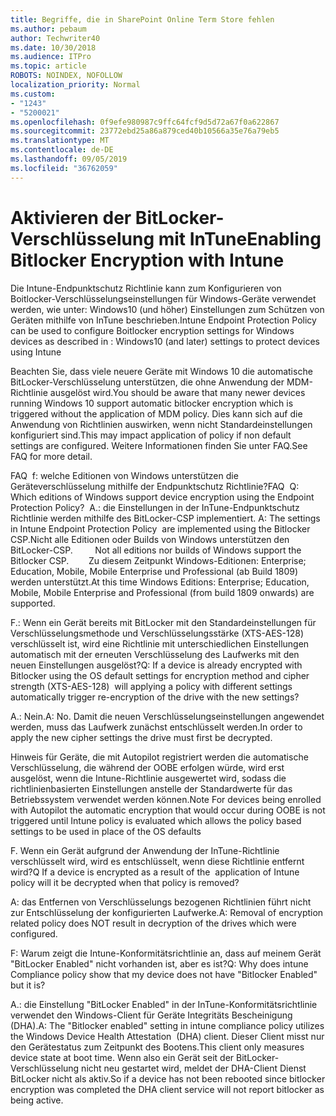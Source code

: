 ```yaml
---
title: Begriffe, die in SharePoint Online Term Store fehlen
ms.author: pebaum
author: Techwriter40
ms.date: 10/30/2018
ms.audience: ITPro
ms.topic: article
ROBOTS: NOINDEX, NOFOLLOW
localization_priority: Normal
ms.custom:
- "1243"
- "5200021"
ms.openlocfilehash: 0f9efe980987c9ffc64fcf9d5d72a67f0a622867
ms.sourcegitcommit: 23772ebd25a86a879ced40b10566a35e76a79eb5
ms.translationtype: MT
ms.contentlocale: de-DE
ms.lasthandoff: 09/05/2019
ms.locfileid: "36762059"
---
```

# <a name="enabling-bitlocker-encryption-with-intune"></a><span data-ttu-id="5f878-102">Aktivieren der BitLocker-Verschlüsselung mit InTune</span><span class="sxs-lookup"><span data-stu-id="5f878-102">Enabling Bitlocker Encryption with Intune</span></span>

<span data-ttu-id="5f878-103">Die Intune-Endpunktschutz Richtlinie kann zum Konfigurieren von Boitlocker-Verschlüsselungseinstellungen für Windows-Geräte verwendet werden, wie unter: Windows10 (und höher) Einstellungen zum Schützen von Geräten mithilfe von InTune beschrieben.</span><span class="sxs-lookup"><span data-stu-id="5f878-103">Intune Endpoint Protection Policy can be used to configure Boitlocker encryption settings for Windows devices as described in : Windows10 (and later) settings to protect devices using Intune</span></span>

<span data-ttu-id="5f878-104">Beachten Sie, dass viele neuere Geräte mit Windows 10 die automatische BitLocker-Verschlüsselung unterstützen, die ohne Anwendung der MDM-Richtlinie ausgelöst wird.</span><span class="sxs-lookup"><span data-stu-id="5f878-104">You should be aware that many newer devices running Windows 10 support automatic bitlocker encryption which is triggered without the application of MDM policy.</span></span> <span data-ttu-id="5f878-105">Dies kann sich auf die Anwendung von Richtlinien auswirken, wenn nicht Standardeinstellungen konfiguriert sind.</span><span class="sxs-lookup"><span data-stu-id="5f878-105">This may impact application of policy if non default settings are configured.</span></span> <span data-ttu-id="5f878-106">Weitere Informationen finden Sie unter FAQ.</span><span class="sxs-lookup"><span data-stu-id="5f878-106">See FAQ for more detail.</span></span>


<span data-ttu-id="5f878-107">FAQ  f: welche Editionen von Windows unterstützen die Geräteverschlüsselung mithilfe der Endpunktschutz Richtlinie?</span><span class="sxs-lookup"><span data-stu-id="5f878-107">FAQ  Q: Which editions of Windows support device encryption using the Endpoint Protection Policy?</span></span>
<span data-ttu-id="5f878-108"> A.: die Einstellungen in der InTune-Endpunktschutz Richtlinie werden mithilfe des BitLocker-CSP implementiert.</span><span class="sxs-lookup"><span data-stu-id="5f878-108"> A: The settings in Intune Endpoint Protection Policy  are implemented using the Bitlocker CSP.</span></span><span data-ttu-id="5f878-109">Nicht alle Editionen oder Builds von Windows unterstützen den BitLocker-CSP. 
     </span><span class="sxs-lookup"><span data-stu-id="5f878-109">  Not all editions nor builds of Windows support the Bitlocker CSP. 
     </span></span> <span data-ttu-id="5f878-110">Zu diesem Zeitpunkt Windows-Editionen: Enterprise; Education, Mobile, Mobile Enterprise und Professional (ab Build 1809) werden unterstützt.</span><span class="sxs-lookup"><span data-stu-id="5f878-110">At this time Windows Editions: Enterprise; Education, Mobile, Mobile Enterprise and Professional (from build 1809 onwards) are supported.</span></span>




<span data-ttu-id="5f878-111">F.: Wenn ein Gerät bereits mit BitLocker mit den Standardeinstellungen für Verschlüsselungsmethode und Verschlüsselungsstärke (XTS-AES-128) verschlüsselt ist, wird eine Richtlinie mit unterschiedlichen Einstellungen automatisch mit der erneuten Verschlüsselung des Laufwerks mit den neuen Einstellungen ausgelöst?</span><span class="sxs-lookup"><span data-stu-id="5f878-111">Q: If a device is already encrypted with Bitlocker using the OS default settings for encryption method and cipher strength (XTS-AES-128)  will applying a policy with different settings automatically trigger re-encryption of the drive with the new settings?</span></span>

<span data-ttu-id="5f878-112">A.: Nein.</span><span class="sxs-lookup"><span data-stu-id="5f878-112">A: No.</span></span> <span data-ttu-id="5f878-113">Damit die neuen Verschlüsselungseinstellungen angewendet werden, muss das Laufwerk zunächst entschlüsselt werden.</span><span class="sxs-lookup"><span data-stu-id="5f878-113">In order to apply the new cipher settings the drive must first be decrypted.</span></span>

<span data-ttu-id="5f878-114">Hinweis für Geräte, die mit Autopilot registriert werden die automatische Verschlüsselung, die während der OOBE erfolgen würde, wird erst ausgelöst, wenn die Intune-Richtlinie ausgewertet wird, sodass die richtlinienbasierten Einstellungen anstelle der Standardwerte für das Betriebssystem verwendet werden können.</span><span class="sxs-lookup"><span data-stu-id="5f878-114">Note For devices being enrolled with Autopilot the automatic encryption that would occur during OOBE is not triggered until Intune policy is evaluated which allows the policy based settings to be used in place of the OS defaults</span></span>




<span data-ttu-id="5f878-115">F. Wenn ein Gerät aufgrund der Anwendung der InTune-Richtlinie verschlüsselt wird, wird es entschlüsselt, wenn diese Richtlinie entfernt wird?</span><span class="sxs-lookup"><span data-stu-id="5f878-115">Q If a device is encrypted as a result of the  application of Intune policy will it be decrypted when that policy is removed?</span></span>

<span data-ttu-id="5f878-116">A: das Entfernen von Verschlüsselungs bezogenen Richtlinien führt nicht zur Entschlüsselung der konfigurierten Laufwerke.</span><span class="sxs-lookup"><span data-stu-id="5f878-116">A: Removal of encryption related policy does NOT result in decryption of the drives which were configured.</span></span>




<span data-ttu-id="5f878-117">F: Warum zeigt die Intune-Konformitätsrichtlinie an, dass auf meinem Gerät "BitLocker Enabled" nicht vorhanden ist, aber es ist?</span><span class="sxs-lookup"><span data-stu-id="5f878-117">Q: Why does intune Compliance policy show that my device does not have "Bitlocker Enabled" but it is?</span></span>

<span data-ttu-id="5f878-118">A.: die Einstellung "BitLocker Enabled" in der InTune-Konformitätsrichtlinie verwendet den Windows-Client für Geräte Integritäts Bescheinigung (DHA).</span><span class="sxs-lookup"><span data-stu-id="5f878-118">A: The "Bitlocker enabled" setting in intune compliance policy utilizes the Windows Device Health Attestation  (DHA) client.</span></span> <span data-ttu-id="5f878-119">Dieser Client misst nur den Gerätestatus zum Zeitpunkt des Bootens.</span><span class="sxs-lookup"><span data-stu-id="5f878-119">This client only measures device state at boot time.</span></span> <span data-ttu-id="5f878-120">Wenn also ein Gerät seit der BitLocker-Verschlüsselung nicht neu gestartet wird, meldet der DHA-Client Dienst BitLocker nicht als aktiv.</span><span class="sxs-lookup"><span data-stu-id="5f878-120">So if a device has not been rebooted since bitlocker encryption was completed the DHA client service will not report bitlocker as being active.</span></span>